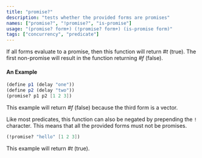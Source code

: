 ```yaml
---
title: "promise?"
description: "tests whether the provided forms are promises"
names: ["promise?", "!promise?", "is-promise"]
usage: "(promise? form+) (!promise? form+) (is-promise form)"
tags: ["concurrency", "predicate"]
---
```


If all forms evaluate to a promise, then this function will return _#t_ (true). The first non-promise will result in the function returning _#f_ (false).

#### An Example

```scheme
(define p1 (delay "one"))
(define p2 (delay "two"))
(promise? p1 p2 [1 2 3])
```

This example will return _#f_ (false) because the third form is a vector.

Like most predicates, this function can also be negated by prepending the `!` character. This means that all the provided forms must not be promises.

```scheme
(!promise? "hello" [1 2 3])
```

This example will return _#t_ (true).
